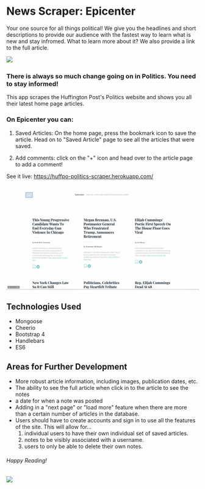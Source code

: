 # News Scraper: Epicenter
Your one source for all things political! We give you the headlines and short descriptions to provide our audience with the fastest way to learn what is new and stay infromed. What to learn more about it? We also provide a link to the full article.

<img src="https://media.giphy.com/media/xUNemVaUZFSgHxvQXK/giphy.gif">

### There is always so much change going on in Politics. You need to stay informed!
This app scrapes the Huffington Post's Politics website and shows you all their latest home page articles.

### On Epicenter you can: 

1. Saved Articles: On the home page, press the bookmark icon to save the article. Head on to "Saved Article" page to see all the articles that were saved.

2. Add comments: click on the "+" icon and head over to the article page to add a comment!

See it live: https://huffpo-politics-scraper.herokuapp.com/

<img src="./public/images/epicenter.gif">

## Technologies Used  
* Mongoose
* Cheerio 
* Bootstrap 4
* Handlebars
* ES6

## Areas for Further Development
* More robust article information, including images, publication dates, etc.
* The ability to see the full article when click in to the article to see the notes
* a date for when a note was posted
* Adding in a "next page" or "load more" feature when there are more than a certain number of articles in the database.
* Users should have to create accounts and sign in to use all the features of the site. This will allow for...
    1. individual users to have their own individual set of saved articles.
    2. notes to be visibly associated with a username.
    3. users to only be able to delete their own notes.


###### Happy Reading!
<img src="https://media.giphy.com/media/9dFvgd4ID6ne0/giphy.gif">
